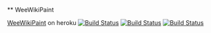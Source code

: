 ** WeeWikiPaint

[WeeWikiPaint](https://tdd-wwp.herokuapp.com) on heroku
[![Build Status](https://travis-ci.org/fhdhsni/weewikipaint.svg?branch=master)](https://travis-ci.org/fhdhsni/weewikipaint)
[![Build Status](https://saucelabs.com/buildstatus/fhdhsni?saucy)](https://saucelabs.com/beta/builds/891eaa1d68524be7ba9f25aa573df580)
[![Build Status](https://saucelabs.com/browser-matrix/fhdhsni.svg)](https://saucelabs.com/beta/builds/891eaa1d68524be7ba9f25aa573df580)

